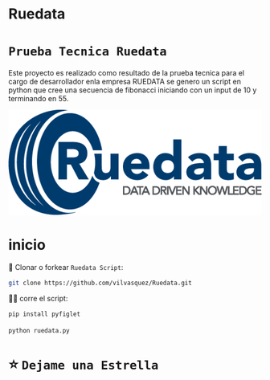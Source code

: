 # Ruedata
# `Prueba Tecnica Ruedata`

Este proyecto es realizado como resultado de la prueba tecnica para el cargo de desarrollador enla empresa RUEDATA
se genero un script en python que cree una secuencia de fibonacci iniciando con un input de 10 y terminando en 55.

![Preview](logo.png)

# inicio

📄 Clonar o forkear `Ruedata Script`:
```sh
git clone https://github.com/vilvasquez/Ruedata.git
```

🚴‍♂️ corre el script:
```sh
pip install pyfiglet

python ruedata.py
```
# ⭐️ `Dejame una Estrella`
